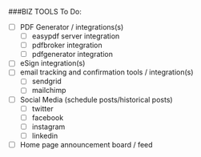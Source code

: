 ###BIZ TOOLS To Do:
- [ ] PDF Generator / integrations(s)
  - [ ] easypdf server integration
  - [ ] pdfbroker integration
  - [ ] pdfgenerator integration
- [ ] eSign integration(s)
- [ ] email tracking and confirmation tools / integration(s)
  - [ ] sendgrid
  - [ ] mailchimp
- [ ] Social Media (schedule posts/historical posts)
  - [ ] twitter
  - [ ] facebook
  - [ ] instagram
  - [ ] linkedin
- [ ] Home page announcement board / feed